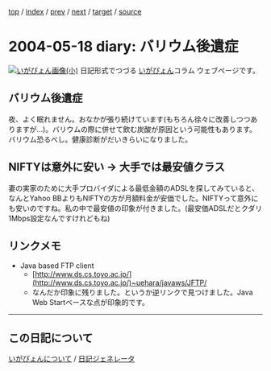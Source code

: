 [top](https://igapyon.github.io/diary/) 
 / [index](https://igapyon.github.io/diary/2004/index.html) 
 / [prev](https://igapyon.github.io/diary/2004/ig040516.html) 
 / [next](https://igapyon.github.io/diary/2004/ig040519.html) 
 / [target](https://igapyon.github.io/diary/2004/ig040518.html) 
 / [source](https://github.com/igapyon/diary/blob/gh-pages/2004/ig040518.html.src.md) 

2004-05-18 diary: バリウム後遺症
=====================================================================================================
[![いがぴょん画像(小)](https://igapyon.github.io/diary/images/iga200306s.jpg "いがぴょん")](https://igapyon.github.io/diary/memo/memoigapyon.html) 日記形式でつづる [いがぴょん](https://igapyon.github.io/diary/memo/memoigapyon.html)コラム ウェブページです。

## バリウム後遺症

夜、よく眠れません。おなかが張り続けています(もちろん徐々に改善しつつありますが…)。バリウムの際に併せて飲む炭酸が原因という可能性もあります。
バリウム恐るべし。健康診断がだいきらいになりました。


## NIFTYは意外に安い → 大手では最安値クラス

妻の実家のために大手プロバイダによる最低金額のADSLを探してみていると、なんとYahoo BBよりもNIFTYの方が月額料金が安価でした。NIFTYって意外にも安いのですね。私の中で最安値の印象が付きました。(最安価ADSLだとクダリ1Mbps設定なんですけれどもね)


## リンクメモ


* Java based FTP client
  * [http://www.ds.cs.toyo.ac.jp/](http://www.ds.cs.toyo.ac.jp/)~uehara/javaws/JFTP/
  * なんだか印象に残りました。というか逆リンクで見つけました。Java Web Startベースな点が印象的です。 



----------------------------------------------------------------------------------------------------

## この日記について
[いがぴょんについて](https://igapyon.github.io/diary/memo/memoigapyon.html) / [日記ジェネレータ](https://github.com/igapyon/igapyonv3)
